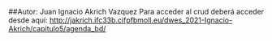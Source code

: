 ##Autor: Juan Ignacio Akrich Vazquez
Para acceder al crud deberá acceder desde aquí:
http://jakrich.ifc33b.cifpfbmoll.eu/dwes_2021-Ignacio-Akrich/capitulo5/agenda_bd/